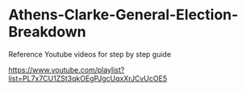# Athens-Clarke-General-Election-Breakdown

Reference Youtube videos for step by step guide

https://www.youtube.com/playlist?list=PL7x7CU1ZSt3qkOEgPJgcUqxXrJCvUcOE5

